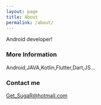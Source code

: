```yaml
---
layout: page
title: About
permalink: /about/
---
```


Android developer!

### More Information

 Android,JAVA,Kotlin,Flutter,Dart,JS…

### Contact me

[Get_SugaR@hotmail.com](mailto:Get_Sugar@hotmail.com)
 
